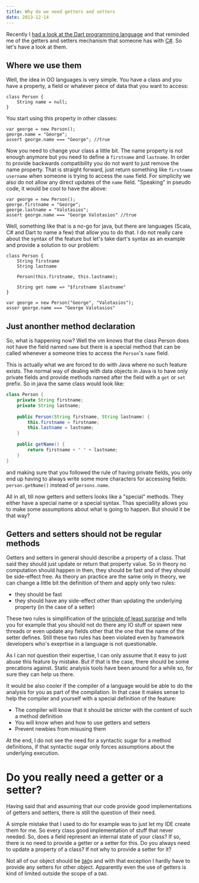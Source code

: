 ```yaml
---
title: Why do we need getters and setters
date: 2013-12-14
---
```



Recently I [had a look at the Dart programming language][thoughts-on-dart] and that reminded me of the getters and setters mechanism that someone has with [C#][csharp]. So let's have a look at them.

## Where we use them
Well, the idea in OO languages is very simple. You have a class and you have a property, a field or whatever piece of data that you want to access:

```
class Person {
    String name = null;
}
```

You start using this property in other classes:

```
var george = new Person();
george.name = "George";
assert george.name === "George"; //true
```

Now you need to change your class a little bit. The name property is not enough anymore but you need to define a `firstname` and `lastname`. In order to provide backwards compatibility you do not want to just remove the name property. That is straight forward, just return something like `firstname username` when someone is trying to access the `name` field. For simplicity we also do not allow any direct updates of the `name` field. "Speaking" in pseudo code, it would be cool to have the above:

```
var george = new Person();
george.firstname = "George";
george.lastname = "Valotasios";
assert george.name === "George Valotasios" //true
```

Well, something like that is a no-go for java, but there are languages (Scala, C# and Dart to name a few) that allow you to do that. I do not really care about the syntax of the feature but let's take dart's syntax as an example and provide a solution to our problem:

```
class Person {
    String firstname
    String lastname
    
    Person(this.firstname, this.lastname);
    
    String get name => "$firstname $lastname"
}

var george = new Person("George", "Valotasios");
asser george.name === "George Valotasios"
```

## Just anonther method declaration
So, what is happening now? Well the vm knows that the class Person does not have the field named `name` but there is a special method that can be called whenever a someone tries to access the `Person`'s `name` field.

This is actually what we are forced to do with Java where no such feature exists. The normal way of dealing with data objects in Java is to have only private fields and provide methods named after the field with a `get` or `set` prefix. So in java the same class would look like:

```java
class Person {
    private String firstname;
    private String lastname;
    
    public Person(String firstname, String lastname) {
        this.firstname = firstname;
        this.lastname = lastname;
    }
    
    public getName() {
        return firstname + " " + lastname;
    }
}
```

and making sure that you followed the rule of having private fields, you only end up having to always write some more characters for accessing fields: `person.getName()` instead of `persons.name`.

All in all, till now getters and setters looks like a "special" methods. They either have a special name or a special syntax. Thas speciallity allows you to make some assumptions about what is going to happen. But should it be that way?

## Getters and setters should not be regular methods
Getters and setters in general should describe a property of a class. That said they should just update or return that property value. So in theory no computation should happen in then, they should be fast and of they should be side-effect free. As theory an practice are the same only in theory, we can change a little bit the definition of them and apply only two rules:

- they should be fast
- they should have any side-effect other than updating the underlying property (in the case of a setter)

These two rules is simplification of the [principle of least surprise][pols] and tells you for example that you should not do there any IO stuff or spawn new threads or even update any fields other that the one that the name of the setter defines. Still these two rules has been violated even by framework developers who's exeprtise in a language is not questionable.

As I can not question their expertise, I can only assume that it easy to just abuse this feature by mistake. But if that is the case, there should be some precations against. Static analysis tools have been around for a while so, for sure they can help us there.

It would be also cooler if the compiler of a language would be able to do the analysis for you as part of the compilation. In that case it makes sense to help the compiler and yourself with a special definition of the feature:

- The compiler will know that it should be stricter with the content of such a method definition
- You will know when and how to use getters and setters
- Prevent newbies from misusing them

At the end, I do not see the need for a syntactic sugar for a method definitions, if that syntactic sugar only forces assumptions about the underlying execution.

# Do you really need a getter or a setter?
Having said that and assuming that our code provide good implementations of getters and setters, there is still the question of their need. 

A simple mistake that I used to do for example was to just let my IDE create them for me. So every class good implementation of stuff that never needed. So, does a field represent an internal state of your class? If so, there is no need to provide a getter or a setter for this. Do you always need to update a property of a class? If not why to provide a setter for it?

Not all of our object should be [`DAO`][dao]s and with that exception I hardly have to provide any setters for other object. Apparently even the use of getters is kind of limited outside the scope of a `DAO`.

[thoughts-on-dart]: http://blog.valotas.com/2013/12/dart-language.html
[dartlang]: https://www.dartlang.org/
[csharp]: http://en.wikipedia.org/wiki/C_Sharp_(programming_language)
[pols]: http://en.wikipedia.org/wiki/Principle_of_least_astonishment
[dao]: http://en.wikipedia.org/wiki/Data_access_object